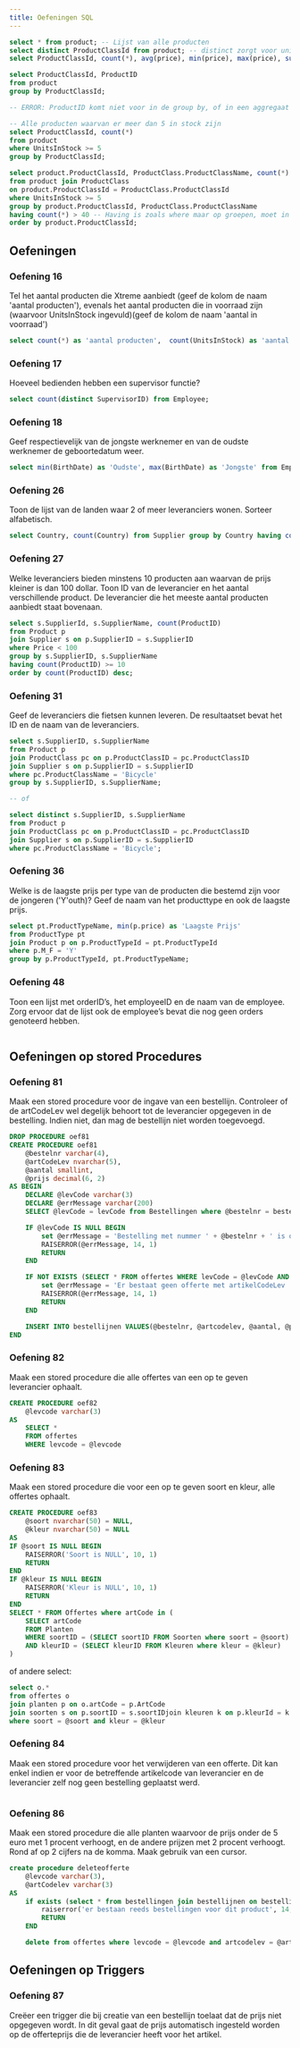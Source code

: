 ```yaml
---
title: Oefeningen SQL
---
```


```sql
select * from product; -- Lijst van alle producten
select distinct ProductClassId from product; -- distinct zorgt voor unieke waarde
select ProductClassId, count(*), avg(price), min(price), max(price), sum(UnitsInStock) from product group by ProductClassId; -- Per ProductClassId het aantal producten tellen
```

```sql
select ProductClassId, ProductID
from product
group by ProductClassId;

-- ERROR: ProductID komt niet voor in de group by, of in een aggregaat functie (avg, sum, count, min, max)
```

```sql
-- Alle producten waarvan er meer dan 5 in stock zijn
select ProductClassId, count(*)
from product
where UnitsInStock >= 5
group by ProductClassId;
```

```sql
select product.ProductClassId, ProductClass.ProductClassName, count(*) aantal -- Aantal is een naam die je aan de kolom kan geven
from product join ProductClass
on product.ProductClassId = ProductClass.ProductClassId
where UnitsInStock >= 5
group by product.ProductClassId, ProductClass.ProductClassName
having count(*) > 40 -- Having is zoals where maar op groepen, moet in combinatie met group by gebruikt worden
order by product.ProductClassId;
```

## Oefeningen

### Oefening 16

Tel het aantal producten die Xtreme aanbiedt (geef de kolom de naam 'aantal producten'), evenals het aantal producten die in voorraad zijn (waarvoor UnitsInStock ingevuld)(geef de kolom de naam 'aantal in voorraad')

```sql
select count(*) as 'aantal producten',  count(UnitsInStock) as 'aantal in voorraad' from Product;
```

### Oefening 17

Hoeveel bedienden hebben een supervisor functie?

```sql
select count(distinct SupervisorID) from Employee;
```

### Oefening 18

Geef respectievelijk van de jongste werknemer en van de oudste werknemer de geboortedatum weer.

```sql
select min(BirthDate) as 'Oudste', max(BirthDate) as 'Jongste' from Employee;
```

### Oefening 26

Toon de lijst van de landen waar 2 of meer leveranciers wonen. Sorteer alfabetisch.

```sql
select Country, count(Country) from Supplier group by Country having count(Country) >= 2 order by Country;
```

### Oefening 27

Welke leveranciers bieden minstens 10 producten aan waarvan de prijs kleiner is dan 100 dollar. Toon ID van de leverancier en het aantal verschillende product. De leverancier die het meeste aantal producten aanbiedt staat bovenaan.

```sql
select s.SupplierId, s.SupplierName, count(ProductID)
from Product p
join Supplier s on p.SupplierID = s.SupplierID
where Price < 100
group by s.SupplierID, s.SupplierName
having count(ProductID) >= 10
order by count(ProductID) desc;
```

### Oefening 31

Geef de leveranciers die fietsen kunnen leveren. De resultaatset bevat het ID en de naam van de leveranciers.

```sql
select s.SupplierID, s.SupplierName
from Product p
join ProductClass pc on p.ProductClassID = pc.ProductClassID
join Supplier s on p.SupplierID = s.SupplierID
where pc.ProductClassName = 'Bicycle'
group by s.SupplierID, s.SupplierName;

-- of

select distinct s.SupplierID, s.SupplierName
from Product p
join ProductClass pc on p.ProductClassID = pc.ProductClassID
join Supplier s on p.SupplierID = s.SupplierID
where pc.ProductClassName = 'Bicycle';
```

### Oefening 36

Welke is de laagste prijs per type van de producten die bestemd zijn voor de jongeren ('Y'outh)? Geef de naam van het producttype en ook de laagste prijs.

```sql
select pt.ProductTypeName, min(p.price) as 'Laagste Prijs'
from ProductType pt
join Product p on p.ProductTypeId = pt.ProductTypeId
where p.M_F = 'Y'
group by p.ProductTypeId, pt.ProductTypeName;
```

### Oefening 48

Toon een lijst met orderID’s, het employeeID en de naam van de employee. Zorg ervoor dat de lijst ook de employee’s bevat die nog geen orders genoteerd hebben.

```sql

```

## Oefeningen op stored Procedures

### Oefening 81

Maak een stored procedure voor de ingave van een bestellijn. Controleer of de
artCodeLev wel degelijk behoort tot de leverancier opgegeven in de bestelling. Indien
niet, dan mag de bestellijn niet worden toegevoegd.

```sql
DROP PROCEDURE oef81
CREATE PROCEDURE oef81
    @bestelnr varchar(4),
    @artCodeLev nvarchar(5),
    @aantal smallint,
    @prijs decimal(6, 2)
AS BEGIN
    DECLARE @levCode varchar(3)
    DECLARE @errMessage varchar(200)
    SELECT @levCode = levCode from Bestellingen where @bestelnr = bestelnr

    IF @levCode IS NULL BEGIN
        set @errMessage = 'Bestelling met nummer ' + @bestelnr + ' is onbestaande.';
        RAISERROR(@errMessage, 14, 1)
        RETURN
    END

    IF NOT EXISTS (SELECT * FROM offertes WHERE levCode = @levCode AND artcodelev = @artcodelev) BEGIN
        set @errMessage = 'Er bestaat geen offerte met artikelCodeLev ' + @artcodelev;
        RAISERROR(@errMessage, 14, 1)
        RETURN
    END

    INSERT INTO bestellijnen VALUES(@bestelnr, @artcodelev, @aantal, @prijs)
END
```

### Oefening 82

Maak een stored procedure die alle offertes van een op te geven leverancier ophaalt.

```sql
CREATE PROCEDURE oef82
    @levcode varchar(3)
AS
    SELECT *
    FROM offertes
    WHERE levcode = @levcode
```

### Oefening 83

Maak een stored procedure die voor een op te geven soort en kleur, alle offertes
ophaalt.

```sql
CREATE PROCEDURE oef83
    @soort nvarchar(50) = NULL,
    @kleur nvarchar(50) = NULL
AS
IF @soort IS NULL BEGIN
    RAISERROR('Soort is NULL', 10, 1)
    RETURN
END
IF @kleur IS NULL BEGIN
    RAISERROR('Kleur is NULL', 10, 1)
    RETURN
END
SELECT * FROM Offertes where artCode in (
    SELECT artCode
    FROM Planten
    WHERE soortID = (SELECT soortID FROM Soorten where soort = @soort)
    AND kleurID = (SELECT kleurID FROM Kleuren where kleur = @kleur)
)
```

of andere select:

```sql
select o.*
from offertes o
join planten p on o.artCode = p.ArtCode
join soorten s on p.soortID = s.soortIDjoin kleuren k on p.kleurId = k.kleurID
where soort = @soort and kleur = @kleur
```

### Oefening 84

Maak een stored procedure voor het verwijderen van een offerte. Dit kan enkel indien
er voor de betreffende artikelcode van leverancier en de leverancier zelf nog geen
bestelling geplaatst werd.

```sql

```

### Oefening 86

Maak een stored procedure die alle planten waarvoor de prijs onder de 5 euro met 1
procent verhoogt, en de andere prijzen met 2 procent verhoogt. Rond af op 2 cijfers na
de komma. Maak gebruik van een cursor.

```sql
create procedure deleteofferte
    @levcode varchar(3),
    @artCodelev varchar(3)
AS
    if exists (select * from bestellingen join bestellijnen on bestellingen.bestelnr = bestellijnen.bestelnr where levcode = @levcode and artcodelev = @artcodelev) BEGIN
        raiserror('er bestaan reeds bestellingen voor dit product', 14, 1)
        RETURN
    END

    delete from offertes where levcode = @levcode and artcodelev = @artcodelev
```

## Oefeningen op Triggers

### Oefening 87

Creëer een trigger die bij creatie van een bestellijn toelaat dat de prijs niet opgegeven
wordt. In dit geval gaat de prijs automatisch ingesteld worden op de offerteprijs die de
leverancier heeft voor het artikel.

```sql

```
